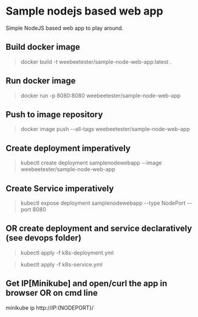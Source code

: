 # Sample nodejs based web app
Simple NodeJS based web app to play around.

## Build docker image
>docker build -t weebeetester/sample-node-web-app:latest .

## Run docker image
>docker run -p 8080:8080 weebeetester/sample-node-web-app

## Push to image repository
>docker image push --all-tags weebeetester/sample-node-web-app

## Create deployment imperatively
>kubectl create deployment samplenodewebapp --image weebeetester/sample-node-web-app

## Create Service imperatively
>kubectl expose deployment samplenodewebapp --type NodePort --port 8080

## OR create deployment and service declaratively (see devops folder)
>kubectl apply -f k8s-deployment.yml

>kubeclt apply -f k8s-service.yml

## Get IP[Minikube] and open/curl the app in browser OR on cmd line
minikube ip
http://${IP}:${NODEPORT}/
